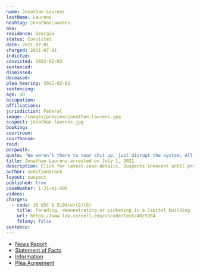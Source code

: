 ```yaml
---
name: Jonathan Laurens
lastName: Laurens
hashtag: JonathanLaurens
aka:
residence: Georgia
status: Convicted
date: 2021-07-01
charged: 2021-07-01
indicted:
convicted: 2022-02-02
sentenced:
dismissed:
deceased:
plea_hearing: 2022-02-02
sentencing:
age: 38
occupation:
affiliations:
jurisdiction: Federal
image: /images/preview/jonathan-laurens.jpg
suspect: jonathan-laurens.jpg
booking:
courtroom:
courthouse:
raid:
perpwalk:
quote: "We weren’t there to tear shit up, just disrupt the system. All in all, I had fun! Lol"
title: Jonathan Laurens arrested on July 1, 2021
description: Click for latest case details. Suspects innocent until proven guilty.
author: seditiontrack
layout: suspect
published: true
caseNumber: 1:21-mj-506
videos:
charges:
  - code: 18 USC § 5104(e)(2)(G)
    title: Parading, demonstrating or picketing in a Capitol building
    url: https://www.law.cornell.edu/uscode/text/40/5104
    felony: false
sentence:
---
```


- [News Report](https://www.gwinnettdailypost.com/local/federal-law-enforcement-arrests-duluth-man-accused-of-participating-in-jan-6-storming-of-the/article_2a23fad8-dae4-11eb-9836-5f51e53d28e5.html)
- [Statement of Facts](https://www.justice.gov/usao-dc/case-multi-defendant/file/1469621/download)
- [Information](https://www.justice.gov/usao-dc/case-multi-defendant/file/1410486/download)
- [Plea Agreement](https://www.justice.gov/usao-dc/case-multi-defendant/file/1469616/download)
